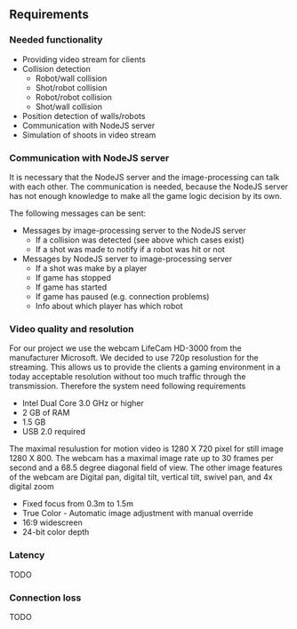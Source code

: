 ## Requirements

### Needed functionality
- Providing video stream for clients
- Collision detection
	- Robot/wall collision
	- Shot/robot collision
	- Robot/robot collision
	- Shot/wall collision
- Position detection of walls/robots
- Communication with NodeJS server
- Simulation of shoots in video stream

### Communication with NodeJS server
It is necessary that the NodeJS server and the image-processing can talk with each other. The communication is needed, because the NodeJS server has not enough knowledge to make all the game logic decision by its own. 

The following messages can be sent:
- Messages by image-processing server to the NodeJS server
	- If a collision was detected (see above which cases exist)
	- If a shot was made to notify if a robot was hit or not
- Messages by NodeJS server to image-processing server
	- If a shot was make by a player
	- If game has stopped
	- If game has started
	- If game has paused (e.g. connection problems)
	- Info about which player has which robot

### Video quality and resolution
For our project we use the webcam LifeCam HD-3000 from the manufacturer Microsoft. We decided to use 720p resolustion for the streaming. This allows us to provide the clients a gaming environment in a today acceptable resolution without too much traffic through the transmission. 
Therefore the system need following requirements
- Intel Dual Core 3.0 GHz or higher
- 2 GB of RAM 
- 1.5 GB 
- USB 2.0 required

The maximal resulustion for motion video is 1280 X 720 pixel for still image 1280 X 800. The webcam has a maximal image rate up to 30 frames per second and a 68.5 degree diagonal field of view.
The other image features of the webcam are
 Digital pan, digital tilt, vertical tilt, swivel pan, and 4x digital zoom
- Fixed focus from 0.3m to 1.5m
- True Color - Automatic image adjustment with manual override
- 16:9 widescreen
- 24-bit color depth

### Latency
TODO

### Connection loss 
TODO
